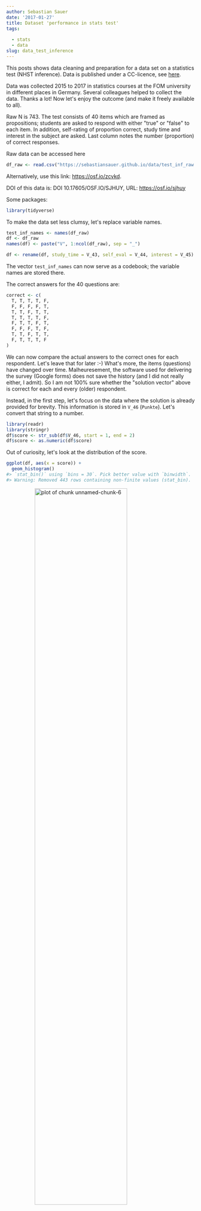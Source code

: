 ```yaml
---
author: Sebastian Sauer
date: '2017-01-27'
title: Dataset 'performance in stats test'
tags:
  
  - stats
  - data
slug: data_test_inference
---
```







This posts shows data cleaning and preparation for a data set on a statistics test (NHST inference). Data is published under a CC-licence, see [here](https://osf.io/sjhuy/).


Data was collected 2015 to 2017 in statistics courses at the FOM university in different places in Germany. Several colleagues helped to collect the data. Thanks a lot! Now let's enjoy the outcome (and make it freely available to all).

Raw N is 743. The test consists of 40 items which are framed as propositions; students are asked to respond with either "true" or "false" to each item. In addition, self-rating of proportion correct, study time and interest in the subject are asked. Last column notes the number (proportion) of correct responses.

Raw data can be accessed here

```r
df_raw <- read.csv("https://sebastiansauer.github.io/data/test_inf_raw.csv")

```

Alternatively, use this link: <https://osf.io/zcvkd>.

DOI of this data is: DOI 10.17605/OSF.IO/SJHUY, URL: <https://osf.io/sjhuy> 

Some packages:

```r
library(tidyverse)
```


To make the data set less clumsy, let's replace variable names.


```r
test_inf_names <- names(df_raw)
df <- df_raw
names(df) <- paste("V", 1:ncol(df_raw), sep = "_")

df <- rename(df, study_time = V_43, self_eval = V_44, interest = V_45)

```

The vector `test_inf_names` can now serve as a codebook; the variable names are stored there.


The correct answers for the 40 questions are:

```r
correct <- c(
  T, T, T, T, F, 
  F, F, F, F, T, 
  T, T, F, T, T,
  T, T, T, T, F, 
  F, T, T, F, T,
  F, F, F, T, F, 
  T, T, F, T, T,
  F, T, T, T, F 
)
```

We can now compare the actual answers to the correct ones for each respondent. Let's leave that for later :-) What's more, the items (questions) have changed over time. Malheuresement, the software used for delivering the survey (Google forms) does not save the history (and I did not really either, I admit). So I am not 100% sure whether the "solution vector" above is correct for each and every (older) respondent.

Instead, in the first step, let's focus on the data where the solution is already provided for brevity. This information is stored in `V_46` (`Punkte`). Let's convert that string to a number.


```r
library(readr) 
library(stringr)
df$score <- str_sub(df$V_46, start = 1, end = 2)
df$score <- as.numeric(df$score)
```

Out of curiosity, let's look at the distribution of the score.


```r
ggplot(df, aes(x = score)) +
  geom_histogram()
#> `stat_bin()` using `bins = 30`. Pick better value with `binwidth`.
#> Warning: Removed 443 rows containing non-finite values (stat_bin).
```

<img src="https://sebastiansauer.github.io/images/2017-01-27/unnamed-chunk-6-1.png" title="plot of chunk unnamed-chunk-6" alt="plot of chunk unnamed-chunk-6" width="70%" style="display: block; margin: auto;" />

Note that the `NAs` are not shown. If a given student didn't know anything, but would flip a coin for each answer, what's the probability of getting `x` correct answers? In other words, in a sequence of 40 coin flips, what's the probability of getting at least `x` right?


```r
x <- 0:40
cdf <- pbinom(x, 40, prob = .5)

temp <- tibble(x, cdf)

ggplot() +
  geom_rect(aes(xmin = 15, xmax = 25, ymin = 0, ymax = 1), fill = "red", alpha = .3) +
  geom_line(data = temp, aes(x = x, y = cdf) )
  
```

<img src="https://sebastiansauer.github.io/images/2017-01-27/unnamed-chunk-7-1.png" title="plot of chunk unnamed-chunk-7" alt="plot of chunk unnamed-chunk-7" width="70%" style="display: block; margin: auto;" />

The diagram shows the probability of getting not more than `x` right. From a crude glance, say, 15 to 25 corrects answers are quite compatible with chance (coin tossing).

Let's extract these and see how many cases are left.


```r
df %>% filter(!is.na(score)) %>% nrow
#> [1] 321
df %>% filter(score > 16) %>% nrow
#> [1] 306
```

As the initial score variable was `Punkte`, let's see how many `NAs` we had there.


```r
df %>% filter(!is.na(V_46)) %>% nrow
#> [1] 764
```

OK, let's assume all responses > 15 are "real" trials, not just guessing and clicking.


```r
df <- filter(df, score > 15)
```


# Association of study time and score
Now, what's bothering me since years is whether (and how strong) there is an association between score and study time. Now finally, let's *jete a coup d'oeil*.


```r

r1 <- round(cor(df$study_time, df$score, use = "complete.obs"), 2)

p1 <- ggplot(df) +
  aes(x = study_time, y = score) +
  geom_jitter() + geom_smooth() +
  annotate(label = paste("r = ", r1), geom = "label", x = 4, y = 20, hjust = 0)

p1
#> `geom_smooth()` using method = 'loess' and formula 'y ~ x'
#> Warning: Removed 68 rows containing non-finite values (stat_smooth).
#> Warning in simpleLoess(y, x, w, span, degree = degree, parametric =
#> parametric, : pseudoinverse used at 3
#> Warning in simpleLoess(y, x, w, span, degree = degree, parametric =
#> parametric, : neighborhood radius 1
#> Warning in simpleLoess(y, x, w, span, degree = degree, parametric =
#> parametric, : reciprocal condition number 0
#> Warning in predLoess(object$y, object$x, newx = if
#> (is.null(newdata)) object$x else if (is.data.frame(newdata))
#> as.matrix(model.frame(delete.response(terms(object)), : pseudoinverse used
#> at 3
#> Warning in predLoess(object$y, object$x, newx = if
#> (is.null(newdata)) object$x else if (is.data.frame(newdata))
#> as.matrix(model.frame(delete.response(terms(object)), : neighborhood radius
#> 1
#> Warning in predLoess(object$y, object$x, newx = if
#> (is.null(newdata)) object$x else if (is.data.frame(newdata))
#> as.matrix(model.frame(delete.response(terms(object)), : reciprocal
#> condition number 0
#> Warning: Removed 68 rows containing missing values (geom_point).

library(ggExtra)
#ggMarginal(p1)
```

<img src="https://sebastiansauer.github.io/images/2017-01-27/unnamed-chunk-11-1.png" title="plot of chunk unnamed-chunk-11" alt="plot of chunk unnamed-chunk-11" width="70%" style="display: block; margin: auto;" />

And the correlation is 0.441; hey, that's quite strong!

Let's also check ordinal correlation:

```r
cor(df$study_time, df$score, method = "spearman", use = "complete.obs")
#> [1] 0.452
cor(df$study_time, df$score, method = "kendall", use = "complete.obs")
#> [1] 0.349
```

Given some measurement error, it can be speculated that the real, unattenuated correlation is quite substantial indeed.


Maybe have a lookt at boxplots, as study time is not really metric:


```r
ggplot(df) +
  aes(x = factor(study_time), y = score) +
  geom_boxplot()
```

<img src="https://sebastiansauer.github.io/images/2017-01-27/unnamed-chunk-13-1.png" title="plot of chunk unnamed-chunk-13" alt="plot of chunk unnamed-chunk-13" width="70%" style="display: block; margin: auto;" />

# Assocation of interest and score

Similarly, if one is interested in the subject, does she scores higher?


```r
r2 <- round(cor(df$interest, df$score, use = "complete.obs"), 2)

p2 <- ggplot(df) +
  aes(x = interest, y = score) +
  geom_jitter() + geom_smooth() +
  annotate(label = paste("r = ", r2), geom = "label", x = 4, y = 20, hjust = 0)
p2
#> `geom_smooth()` using method = 'loess' and formula 'y ~ x'
#> Warning: Removed 68 rows containing non-finite values (stat_smooth).
#> Warning: Removed 68 rows containing missing values (geom_point).

#ggMarginal(p2)
```

<img src="https://sebastiansauer.github.io/images/2017-01-27/unnamed-chunk-14-1.png" title="plot of chunk unnamed-chunk-14" alt="plot of chunk unnamed-chunk-14" width="70%" style="display: block; margin: auto;" />

Weaker, but detectable.

# Association of self-evaluation and score
Well, if I think I will score poorly (superb), will I do so? Does my self-image match the actual outcome?


```r
r3 <- round(cor(df$self_eval, df$score, use = "complete.obs"), 2)

p3 <- ggplot(df) +
  aes(x = self_eval, y = score) +
  geom_jitter() + geom_smooth() +
  annotate(label = paste("r = ", r3), geom = "label", x = 8, y = 20, hjust = 0)
p3
#> `geom_smooth()` using method = 'loess' and formula 'y ~ x'
#> Warning: Removed 68 rows containing non-finite values (stat_smooth).
#> Warning: Removed 68 rows containing missing values (geom_point).

#ggMarginal(p3)
```

<img src="https://sebastiansauer.github.io/images/2017-01-27/unnamed-chunk-15-1.png" title="plot of chunk unnamed-chunk-15" alt="plot of chunk unnamed-chunk-15" width="70%" style="display: block; margin: auto;" />

Oh, that's strong; folks know when they'll nail it. Good.


# Correlation matrix

Finally, let's look at the correlation matrix of the variables mentioned above.


```r
library(corrr)

df %>%
  select(score, study_time, interest, self_eval) %>% 
  correlate %>% 
  shave   -> r_mat

r_mat
#> # A tibble: 4 × 5
#>      rowname score study_time interest self_eval
#>        <chr> <dbl>      <dbl>    <dbl>     <dbl>
#> 1      score    NA         NA       NA        NA
#> 2 study_time 0.441         NA       NA        NA
#> 3   interest 0.223      0.461       NA        NA
#> 4  self_eval 0.628      0.559     0.36        NA

corrr::rplot(r_mat)
```

<img src="https://sebastiansauer.github.io/images/2017-01-27/unnamed-chunk-16-1.png" title="plot of chunk unnamed-chunk-16" alt="plot of chunk unnamed-chunk-16" width="70%" style="display: block; margin: auto;" />


A scatter plot matrix can be of interest, too.


```r
library(GGally)


df %>%
  select(score, study_time, interest, self_eval) %>% 
  ggpairs( 
    lower = list(
    continuous = "smooth",
    combo = "facetdensity"
  ))
#> Warning in (function (data, mapping, alignPercent = 0.6, method =
#> "pearson", : Removed 68 rows containing missing values
#> Warning in (function (data, mapping, alignPercent = 0.6, method =
#> "pearson", : Removed 68 rows containing missing values
#> Warning in (function (data, mapping, alignPercent = 0.6, method =
#> "pearson", : Removed 68 rows containing missing values
#> Warning: Removed 68 rows containing non-finite values (stat_smooth).
#> Warning: Removed 68 rows containing missing values (geom_point).
#> Warning: Removed 68 rows containing non-finite values (stat_density).
#> Warning in (function (data, mapping, alignPercent = 0.6, method =
#> "pearson", : Removed 68 rows containing missing values
#> Warning in (function (data, mapping, alignPercent = 0.6, method =
#> "pearson", : Removed 68 rows containing missing values
#> Warning: Removed 68 rows containing non-finite values (stat_smooth).
#> Warning: Removed 68 rows containing missing values (geom_point).
#> Warning: Removed 68 rows containing non-finite values (stat_smooth).
#> Warning: Removed 68 rows containing missing values (geom_point).
#> Warning: Removed 68 rows containing non-finite values (stat_density).
#> Warning in (function (data, mapping, alignPercent = 0.6, method =
#> "pearson", : Removed 68 rows containing missing values
#> Warning: Removed 68 rows containing non-finite values (stat_smooth).
#> Warning: Removed 68 rows containing missing values (geom_point).
#> Warning: Removed 68 rows containing non-finite values (stat_smooth).
#> Warning: Removed 68 rows containing missing values (geom_point).
#> Warning: Removed 68 rows containing non-finite values (stat_smooth).
#> Warning: Removed 68 rows containing missing values (geom_point).
#> Warning: Removed 68 rows containing non-finite values (stat_density).
```

<img src="https://sebastiansauer.github.io/images/2017-01-27/unnamed-chunk-17-1.png" title="plot of chunk unnamed-chunk-17" alt="plot of chunk unnamed-chunk-17" width="70%" style="display: block; margin: auto;" />


# Debrief
As a teacher, I feel reassured that study time is associated with test performance.

Processed data can also be downloaded, [here](https://sebastiansauer.github.io/data/test_inf_short.csv).

